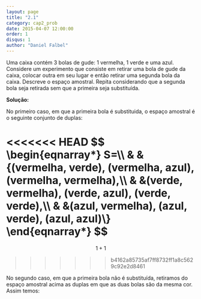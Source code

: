 ```yaml
---
layout: page
title: "2.1"
category: cap2_prob
date: 2015-04-07 12:00:00
order: 1
disqus: 1
author: "Daniel Falbel"
---
```


Uma caixa contém 3 bolas de gude: 1 vermelha, 1 verde e uma azul. Considere um experimento que consiste em retirar uma bola de gude da caixa, colocar outra em seu lugar e então retirar uma segunda bola da caixa. Descreve o espaço amostral. Repita considerando que a segunda bola seja retirada sem que a primeira seja substituída.

**Solução:**

No primeiro caso, em que a primeira bola é substituida, o espaço amostral é o seguinte conjunto de duplas:

<<<<<<< HEAD
$$
\\begin{eqnarray*}
S=\\\\
& &\{(vermelha, verde), (vermelha, azul), (vermelha, vermelha),\\\\
& &(verde, vermelha), (verde, azul), (verde, verde),\\\\
& &(azul, vermelha), (azul, verde), (azul, azul)\\}
\\end{eqnarray*}
$$
=======
$$1 + 1$$
>>>>>>> b4162a85735af7ff8732ff1a8c5629c92e2d8461

No segundo caso, em que a primeira bola não é substituída, retiramos do espaço amostral acima as duplas em que as duas bolas são da mesma cor. Assim temos:


